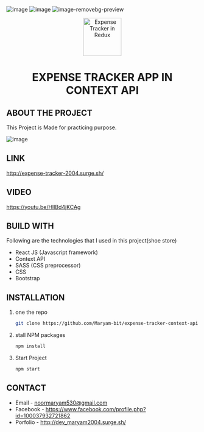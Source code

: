 ![image](https://user-images.githubusercontent.com/56764144/129698469-d050a8d4-ff5b-4a87-a797-2a0d539642b0.jpg)
![image](https://user-images.githubusercontent.com/56764144/129698488-a3376ba5-adf5-4809-aaed-118c7e676818.png)
![image-removebg-preview](https://user-images.githubusercontent.com/56764144/129698640-913e99f9-3f0c-4567-876b-d6919377fde2.png)

<!-- PROJECT LOGO -->
<!-- <br /> -->
<div align="center">

  <img src="https://user-images.githubusercontent.com/56764144/129698640-913e99f9-3f0c-4567-876b-d6919377fde2.png" alt="Expense Tracker in Redux" width="100">
  <h1 align="center">EXPENSE TRACKER APP IN CONTEXT API</h1>
</div>


<!-- ABOUT THE PROJECT -->
## ABOUT THE PROJECT
This Project is Made for practicing purpose.

![image](https://user-images.githubusercontent.com/56764144/129441168-e3ef2a72-921e-4b43-b760-7bf0d2d82042.PNG)


## LINK 
http://expense-tracker-2004.surge.sh/
 
 
## VIDEO
https://youtu.be/HllBd4jKCAg


## BUILD WITH

Following are the technologies that I used in this project(shoe store)
* React JS (Javascript framework)
* Context API
* SASS (CSS preprocessor)
* CSS
* Bootstrap



## INSTALLATION

1. one the repo
   ```sh
   git clone https://github.com/Maryam-bit/expense-tracker-context-api.git
   ```
2. stall NPM packages
   ```sh
   npm install
   ```
3. Start Project
    ```sh
    npm start
   ```



## CONTACT

* Email - noormaryam530@gmail.com
* Facebook - https://www.facebook.com/profile.php?id=100037932721862
* Porfolio - http://dev_maryam2004.surge.sh/
